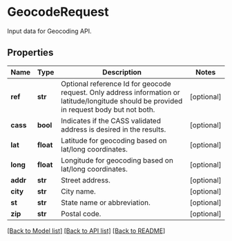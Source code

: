 # GeocodeRequest

Input data for Geocoding API.
## Properties
Name | Type | Description | Notes
------------ | ------------- | ------------- | -------------
**ref** | **str** | Optional reference Id for geocode request.   Only address information or latitude/longitude should be provided in request body but not both. | [optional] 
**cass** | **bool** | Indicates if the CASS validated address is desired in the results. | [optional] 
**lat** | **float** | Latitude for geocoding based on lat/long coordinates. | [optional] 
**long** | **float** | Longitude for geocoding based on lat/long coordinates. | [optional] 
**addr** | **str** | Street address. | [optional] 
**city** | **str** | City name. | [optional] 
**st** | **str** | State name or abbreviation. | [optional] 
**zip** | **str** | Postal code. | [optional] 

[[Back to Model list]](../README.md#documentation-for-models) [[Back to API list]](../README.md#documentation-for-api-endpoints) [[Back to README]](../README.md)


